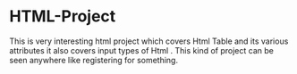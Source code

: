 # HTML-Project
This is very interesting html project which covers Html Table and its various attributes it also covers input types of Html . This kind of project can be seen anywhere like registering for something.  

